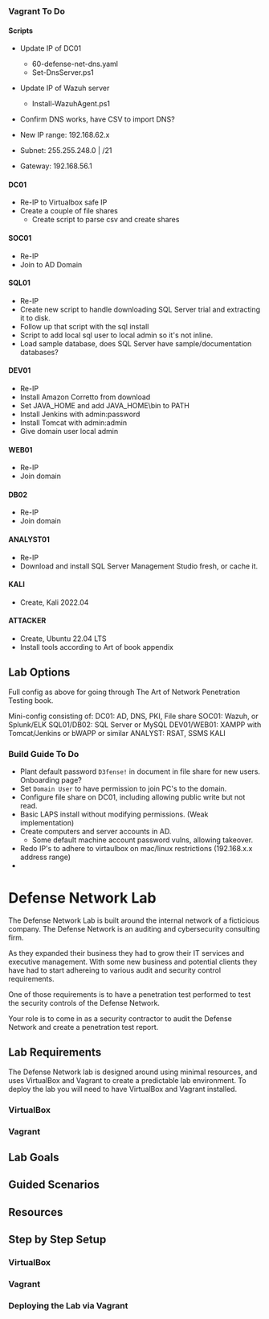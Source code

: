 ### Vagrant To Do
#### Scripts
- Update IP of DC01
    - 60-defense-net-dns.yaml
    - Set-DnsServer.ps1
- Update IP of Wazuh server
    - Install-WazuhAgent.ps1
- Confirm DNS works, have CSV to import DNS?

- New IP range: 192.168.62.x 
- Subnet: 255.255.248.0 | /21
- Gateway: 192.168.56.1

#### DC01
- Re-IP to Virtualbox safe IP
- Create a couple of file shares
    - Create script to parse csv and create shares

#### SOC01
- Re-IP
- Join to AD Domain

#### SQL01
- Re-IP
- Create new script to handle downloading SQL Server trial and extracting it to disk.
- Follow up that script with the sql install
- Script to add local sql user to local admin so it's not inline.
- Load sample database, does SQL Server have sample/documentation databases?

#### DEV01
- Re-IP
- Install Amazon Corretto from download
- Set JAVA_HOME and add JAVA_HOME\bin to PATH
- Install Jenkins with admin:password
- Install Tomcat with admin:admin
- Give domain user local admin

#### WEB01
- Re-IP
- Join domain

#### DB02
- Re-IP
- Join domain

#### ANALYST01
- Re-IP
- Download and install SQL Server Management Studio fresh, or cache it.

#### KALI
- Create, Kali 2022.04

#### ATTACKER
- Create, Ubuntu 22.04 LTS
- Install tools according to Art of book appendix


## Lab Options
Full config as above for going through The Art of Network Penetration Testing book.

Mini-config consisting of:
DC01: AD, DNS, PKI, File share
SOC01: Wazuh, or Splunk/ELK
SQL01/DB02: SQL Server or MySQL
DEV01/WEB01: XAMPP with Tomcat/Jenkins or bWAPP or similar
ANALYST: RSAT, SSMS
KALI



### Build Guide To Do
- Plant default password `D3fense!` in document in file share for new users. Onboarding page?
- Set `Domain User` to have permission to join PC's to the domain.
- Configure file share on DC01, including allowing public write but not read.
- Basic LAPS install without modifying permissions. (Weak implementation)
- Create computers and server accounts in AD. 
    - Some default machine account password vulns, allowing takeover.
- Redo IP's to adhere to virtaulbox on mac/linux restrictions (192.168.x.x address range)
- 

# Defense Network Lab

The Defense Network Lab is built around the internal network of a ficticious company. The Defense Network
is an auditing and cybersecurity consulting firm. 

As they expanded their business they had to grow their IT services and executive management. With some new
business and potential clients they have had to start adhereing to various audit and security control requirements.

One of those requirements is to have a penetration test performed to test the security controls of the Defense Network.

Your role is to come in as a security contractor to audit the Defense Network and create a penetration test report. 

## Lab Requirements
The Defense Network lab is designed around using minimal resources, and uses VirtualBox and Vagrant to create a predictable
lab environment. To deploy the lab you will need to have VirtualBox and Vagrant installed. 

### VirtualBox

### Vagrant

## Lab Goals

## Guided Scenarios

## Resources

## Step by Step Setup

### VirtualBox

### Vagrant

### Deploying the Lab via Vagrant


